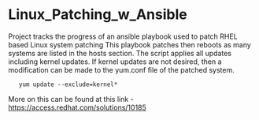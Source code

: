 # Linux_Patching_w_Ansible
Project tracks the progress of an ansible playbook used to patch RHEL based Linux system patching
This playbook patches then reboots as many systems are listed in the hosts section.  The script applies all updates including kernel updates.  If kernel updates are not desired, then a modification can be made to the yum.conf file of the patched system.

       yum update --exclude=kernel*
       
More on this can be found at this link - https://access.redhat.com/solutions/10185
  
  
